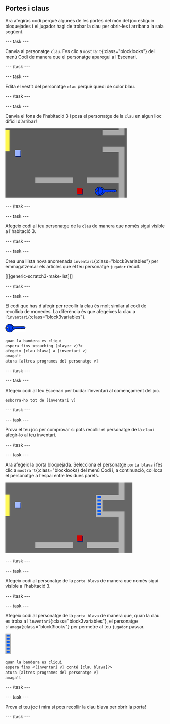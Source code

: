 ## Portes i claus

Ara afegiràs codi perquè algunes de les portes del món del joc estiguin bloquejades i el jugador hagi de trobar la clau per obrir-les i arribar a la sala següent.

\--- task \---

Canvia al personatge `clau`. Fes clic a `mostra't`{:class="blocklooks"} del menú Codi de manera que el personatge aparegui a l'Escenari.

\--- /task \---

\--- task \---

Edita el vestit del personatge `clau` perquè quedi de color blau.

\--- /task \---

\--- task \---

Canvia el fons de l'habitació 3 i posa el personatge de la `clau` en algun lloc difícil d’arribar!

![captura de pantalla](images/world-key.png)

\--- /task \---

\--- task \---

Afegeix codi al teu personatge de la `clau` de manera que només sigui visible a l'habitació 3.

\--- /task \---

\--- task \---

Crea una llista nova anomenada `inventari`{:class="block3variables"} per emmagatzemar els articles que el teu personatge `jugador` recull.

[[[generic-scratch3-make-list]]]

\--- /task \---

\--- task \---

El codi que has d'afegir per recollir la clau és molt similar al codi de recollida de monedes. La diferència és que afegeixes la clau a l'`inventari`{:class="block3variables"}.

![clau](images/key.png)

```blocks3
quan la bandera es cliqui
espera fins <touching (player v)?>
afegeix [clau blava] a [inventari v]
amaga't
atura [altres programes del personatge v]
```

\--- /task \---

\--- task \---

Afegeix codi al teu Escenari per buidar l’inventari al començament del joc.

```blocks3
esborra-ho tot de [inventari v]
```

\--- /task \---

\--- task \---

Prova el teu joc per comprovar si pots recollir el personatge de la `clau` i afegir-lo al teu inventari.

\--- /task \---

\--- task \---

Ara afegeix la porta bloquejada. Selecciona el personatge `porta blava` i fes clic a `mostra't`{:class="blocklooks} del menú Codi i, a continuació, col·loca el personatge a l'espai entre les dues parets.

![captura de pantalla](images/world-door.png)

\--- /task \---

\--- task \---

Afegeix codi al personatge de la `porta blava` de manera que només sigui visible a l'habitació 3.

\--- /task \---

\--- task \---

Afegeix codi al personatge de la `porta blava` de manera que, quan la clau es troba a l'`inventari`{:class="block3variables"}, el personatge `s'amaga`{:class="block3looks"} per permetre al teu `jugador` passar.

![porta](images/door.png)

```blocks3
quan la bandera es cliqui
espera fins <[inventari v] conté [clau blava]?>
atura [altres programes del personatge v]
amaga't
```

\--- /task \---

\--- task \---

Prova el teu joc i mira si pots recollir la clau blava per obrir la porta!

\--- /task \---